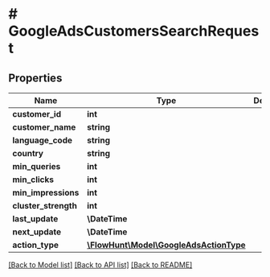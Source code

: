 # # GoogleAdsCustomersSearchRequest

## Properties

Name | Type | Description | Notes
------------ | ------------- | ------------- | -------------
**customer_id** | **int** |  | [optional]
**customer_name** | **string** |  | [optional]
**language_code** | **string** |  | [optional]
**country** | **string** |  | [optional]
**min_queries** | **int** |  | [optional]
**min_clicks** | **int** |  | [optional]
**min_impressions** | **int** |  | [optional]
**cluster_strength** | **int** |  | [optional]
**last_update** | **\DateTime** |  | [optional]
**next_update** | **\DateTime** |  | [optional]
**action_type** | [**\FlowHunt\Model\GoogleAdsActionType**](GoogleAdsActionType.md) |  | [optional]

[[Back to Model list]](../../README.md#models) [[Back to API list]](../../README.md#endpoints) [[Back to README]](../../README.md)
